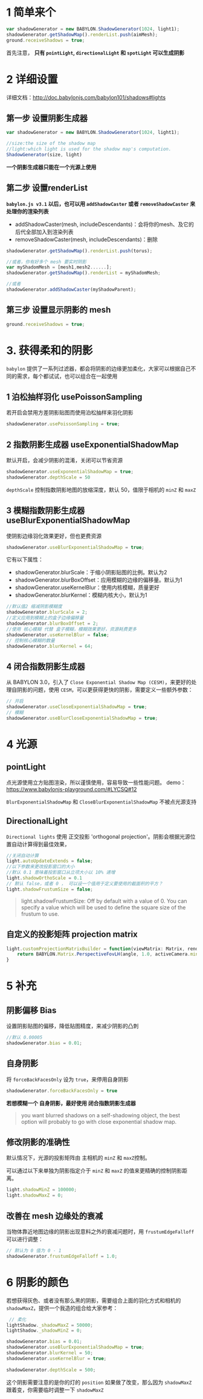 # 1 简单来个
```javascript
var shadowGenerator = new BABYLON.ShadowGenerator(1024, light1);
shadowGenerator.getShadowMap().renderList.push(aimMesh);
ground.receiveShadows = true;
```

首先注意，
**只有 `pointLight`, `directionalLight` 和 `spotLight` 可以生成阴影**




# 2 详细设置

详细文档：http://doc.babylonjs.com/babylon101/shadows#lights

## 第一步 设置阴影生成器
```javascript
var shadowGenerator = new BABYLON.ShadowGenerator(1024, light1);
```

```javascript
//size:the size of the shadow map
//light:which light is used for the shadow map's computation.
ShadowGenerator(size, light)
```

**一个阴影生成器只能在一个光源上使用**


## 第二步 设置renderList

**`babylon.js v3.1` 以后，也可以用 `addShadowCaster` 或者 `removeShadowCaster` 来处理你的渲染列表**
- addShadowCaster(mesh, includeDescendants)：会将你的mesh、及它的后代全部加入到渲染列表
- removeShadowCaster(mesh, includeDescendants)：删除

```javascript
shadowGenerator.getShadowMap().renderList.push(torus);

//或者，你有好多个 mesh 要实时阴影
var myShadomMesh = [mesh1,mesh2......];
shadowGenerator.getShadowMap().renderList = myShadomMesh;

//或者
shadowGenerator.addShadowCaster(myShadowParent);
```

## 第三步 设置显示阴影的 mesh
```javascript
ground.receiveShadows = true;
```


# 3. 获得柔和的阴影

`babylon` 提供了一系列过滤器，都会将阴影的边缘更加柔化，大家可以根据自己不同的需求，每个都试试，也可以组合在一起使用

## 1 泊松抽样羽化 usePoissonSampling

若开启会禁用方差阴影贴图而使用泊松抽样来羽化阴影
```javascript
shadowGenerator.usePoissonSampling = true;
```

## 2 指数阴影生成器 useExponentialShadowMap
默认开启，会减少阴影的混淆，关闭可以节省资源

```javascript
shadowGenerator.useExponentialShadowMap = true;
shadowGenerator.depthScale = 50
```
`depthScale` 控制指数阴影地图的放缩深度，默认 50，值限于相机的 `minZ` 和 `maxZ`

## 3 模糊指数阴影生成器 useBlurExponentialShadowMap

使阴影边缘羽化效果更好，但也更费资源
```javascript
shadowGenerator.useBlurExponentialShadowMap = true;
```
它有以下属性：
- shadowGenerator.blurScale：于缩小阴影贴图的比例。默认为2
- shadowGenerator.blurBoxOffset：应用模糊的边缘的偏移量。默认为1
- shadowGenerator.useKernelBlur：使用内核模糊，质量更好
- shadowGenerator.blurKernel：模糊内核大小，默认为1 

```javascript
//默认值2 缩减阴影模糊度
shadowGenerator.blurScale = 2;
//定义应用到模糊上的盒子边缘偏移量
shadowGenerator.blurBoxOffset = 2;
//使用 核心模糊 代替 盒子模糊，模糊效果更好，资源耗费更多  
shadowGenerator.useKernelBlur = false;
// 控制核心模糊的数量
shadowGenerator.blurKernel = 64;
```

## 4 闭合指数阴影生成器

从 BABYLON 3.0，引入了 `Close Exponential Shadow Map (CESM)`，来更好的处理自阴影的问题，使用 `CESM`，可以更获得更快的阴影，需要定义一些额外参数：
```javascript
// 开启
shadowGenerator.useCloseExponentialShadowMap = true;
// 模糊
shadowGenerator.useBlurCloseExponentialShadowMap = true;
```

# 4 光源

## pointLight
点光源使用立方贴图渲染，所以谨慎使用，容易导致一些性能问题。
demo：https://www.babylonjs-playground.com/#LYCSQ#12

`BlurExponentialShadowMap` 和 `CloseBlurExponentialShadowMap` 不被点光源支持 

## DirectionalLight
`Directional lights` 使用 正交投影 'orthogonal projection'。阴影会根据光源位置自动计算得到最佳效果，

```javascript
//关闭自动计算
light.autoUpdateExtends = false;
//以下参数来更改投影窗口的大小
//默认 0.1 意味着投影窗口从立项大小以 10% 递增
light.shadowOrthoScale = 0.1
// 默认 false，或者 0 ， 可以设一个值用于定义要使用的截面积的平方？
light.shadowFrustumSize = false;
```

> light.shadowFrustumSize: Off by default with a value of 0. You can specify a value which will be used to define the square size of the frustum to use.

## 自定义的投影矩阵 projection matrix

```javascript
light.customProjectionMatrixBuilder = function(viewMatrix: Matrix, renderList: Array<AbstractMesh>) {
    return BABYLON.Matrix.PerspectiveFovLH(angle, 1.0, activeCamera.minZ, this.shadowMaxZ);
}
```
# 5 补充

## 阴影偏移 Bias

设置阴影贴图的偏移，降低贴图精度，来减少阴影的凸刺

```javascript
//默认 0.00005
shadowGenerator.bias = 0.01;
```

## 自身阴影
将 `forceBackFacesOnly` 设为 `true`，来停用自身阴影
```javascript
shadowGenerator.forceBackFacesOnly = true
```
**若想模糊一个 自身阴影，最好使用 闭合指数阴影生成器**
> you want blurred shadows on a self-shadowing object, the best option will probably to go with close exponential shadow map.


## 修改阴影的准确性
默认情况下，光源的投影矩阵由 主相机的 `minZ` 和 `maxZ`控制。

可以通过以下来单独为阴影指定介于 `minZ` 和 `maxZ` 的值来更精确的控制阴影距离。
```javascript
light.shadowMinZ = 100000;
light.shadowMaxZ = 0;
```

## 改善在 mesh 边缘处的衰减

当物体靠近地图边缘的阴影出现意料之外的衰减问题时，用 `frustumEdgeFalloff` 可以进行调整：
```javascript
// 默认为 0 值为 0 - 1
shadowGenerator.frustumEdgeFalloff = 1.0;
```

# 6 阴影的颜色
若想获得灰色、或者没有那么黑的阴影，需要组合上面的羽化方式和相机的 `shadowMaxZ`，提供一个我造的组合给大家参考：

```javascript
 // 柔化
lightShadow._shadowMaxZ = 50000;
lightShadow._shadowMinZ = 0;

shadowGenerator.bias = 0.01;
shadowGenerator.useBlurExponentialShadowMap = true;
shadowGenerator.blurKernel = 50;
shadowGenerator.useKernelBlur = true;
        
shadowGenerator.depthScale = 500;
```

这个阴影需要注意的是你的灯的 `position` 如果做了改变，那么因为 `shadowMaxZ` 跟着变，你需要临时调整一下 `shadowMaxZ`